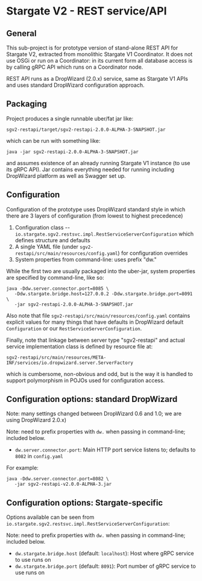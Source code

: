 # Stargate V2 - REST service/API

## General

This sub-project is for prototype version of stand-alone REST API
for Stargate V2, extracted from monolithic Stargate V1 Coordinator.
It does not use OSGi or run on a Coordinator: in its current form
all database access is by calling gRPC API which runs on a Coordinator node.

REST API runs as a DropWizard (2.0.x) service, same as Stargate V1 APIs
and uses standard DropWizard configuration approach.

## Packaging

Project produces a single runnable uber/fat jar like:

    sgv2-restapi/target/sgv2-restapi-2.0.0-ALPHA-3-SNAPSHOT.jar

which can be run with something like:

    java -jar sgv2-restapi-2.0.0-ALPHA-3-SNAPSHOT.jar

and assumes existence of an already running Stargate V1 instance (to use its gRPC API).
Jar contains everything needed for running including DropWizard platform
as well as Swagger set up.

## Configuration

Configuration of the prototype uses DropWizard standard style in which there
are 3 layers of configuration (from lowest to highest precedence)

1. Configuration class -- `io.stargate.sgv2.restsvc.impl.RestServiceServerConfiguration` which defines structure and defaults
2. A single YAML file (under `sgv2-restapi/src/main/resources/config.yaml`) for configuration overrides
3. System properties from command-line: uses prefix "dw."

While the first two are usually packaged into the uber-jar, system properties are specified by command-line, like so:

```
java -Ddw.server.connector.port=8085 \
   -Ddw.stargate.bridge.host=127.0.0.2 -Ddw.stargate.bridge.port=8091 \
   -jar sgv2-restapi-2.0.0-ALPHA-3-SNAPSHOT.jar
```

Also note that file `sgv2-restapi/src/main/resources/config.yaml` contains
explicit values for many things that have defaults in DropWizard default
`Configuration` or our `RestServiceServerConfiguration`.

Finally, note that linkage between server type "sgv2-restapi" and actual
service implementation class is defined by resource file at:

    sgv2-restapi/src/main/resources/META-INF/services/io.dropwizard.server.ServerFactory

which is cumbersome, non-obvious and odd, but is the way it is handled
to support polymorphism in POJOs used for configuration access.

## Configuration options: standard DropWizard

Note: many settings changed between DropWizard 0.6 and 1.0; we are using
DropWizard 2.0.x)

Note: need to prefix properties with `dw.` when passing in command-line; included below.

* `dw.server.connector.port`: Main HTTP port service listens to; defaults to `8082` in `config.yaml`

For example:

```
java -Ddw.server.connector.port=8082 \
   -jar sgv2-restapi-v2.0.0-ALPHA-3.jar

```

## Configuration options: Stargate-specific

Options available can be seen from `io.stargate.sgv2.restsvc.impl.RestServiceServerConfiguration`:

Note: need to prefix properties with `dw.` when passing in command-line; included below.

* `dw.stargate.bridge.host` (default: `localhost`): Host where gRPC service to use runs on
* `dw.stargate.bridge.port` (default: `8091`): Port number of gRPC service to use runs on
